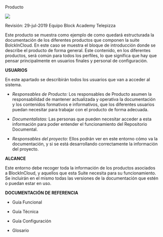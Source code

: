Producto


![](./media/image1.png)

Revisión: 29-jul-2019 Equipo Block Academy Telepizza

Este producto se muestra como ejemplo de como quedará estructurada la
documentación de los diferentes productos que componen la suite
BolckInCloud. En este caso se muestra el bloque de introducción donde se
describe el producto de forma general. Este contenido, en los diferentes
productos, será común para todos los perfiles, lo que significa que hay
que pensar principalmente en usuarios finales y personal de
configuración.

**USUARIOS**

En este apartado se describirán todos los usuarios que van a acceder al
sistema.

  - *Responsables de Producto:* Los responsables de Producto asumen la
    responsabilidad de mantener actualizada y operativa la documentación
    y los contenidos formativos e informativos, que los diferentes
    usuarios puedan necesitar para trabajar con el producto de forma
    adecuada.

  - *Documentalistas:* Las personas que pueden necesitar acceder a esta
    información para poder entender el funcionamiento del Repositorio
    Documental.

  - *Responsables del proyecto:* Ellos podrán ver en este entorno cómo
    va la documentación, y si se está desarrollando correctamente la
    información del proyecto.

**ALCANCE**

Este entorno debe recoger toda la información de los productos asociados
a BlockInCloud, y aquellos que esta Suite necesita para su
funcionamiento. Se incluirán en el mismo todas las versiones de la
documentación que estén o puedan estar en uso.

**DOCUMENTACIÓN DE REFERENCIA**

  - Guía Funcional

  - Guía Técnica

  - Guía Configuración

  - Glosario
